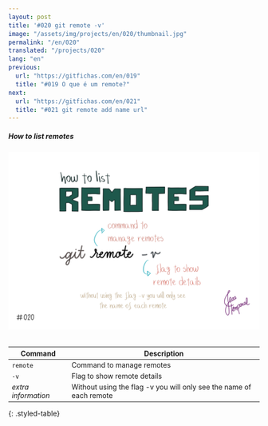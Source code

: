```yaml
---
layout: post
title: '#020 git remote -v'
image: "/assets/img/projects/en/020/thumbnail.jpg"
permalink: "/en/020"
translated: "/projects/020"
lang: "en"
previous:
  url: "https://gitfichas.com/en/019"
  title: "#019 O que é um remote?"
next:
  url: "https://gitfichas.com/en/021"
  title: "#021 git remote add name url"
---
```

##### How to list remotes

<img alt="To get the list of remotes use git remote -v" src="/assets/img/projects/en/020/full.jpg"><br><br>

| Command | Description |
|---------|-------------|
| `remote` | Command to manage remotes |
| `-v` | Flag to show remote details |
| _extra information_  | Without using the flag -v you will only see the name of each remote |
{: .styled-table}
